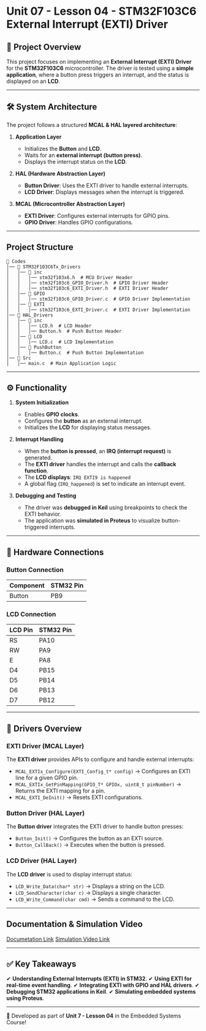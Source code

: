 # Unit 07 - Lesson 04 - STM32F103C6 External Interrupt (EXTI) Driver

## **📌 Project Overview**
This project focuses on implementing an **External Interrupt (EXTI) Driver** for the **STM32F103C6** microcontroller. The driver is tested using a **simple application**, where a button press triggers an interrupt, and the status is displayed on an **LCD**.

---

## **🛠️ System Architecture**
The project follows a structured **MCAL & HAL layered architecture**:

1. **Application Layer**
   - Initializes the **Button** and **LCD**.
   - Waits for an **external interrupt (button press)**.
   - Displays the interrupt status on the **LCD**.

2. **HAL (Hardware Abstraction Layer)**
   - **Button Driver**: Uses the EXTI driver to handle external interrupts.
   - **LCD Driver**: Displays messages when the interrupt is triggered.

3. **MCAL (Microcontroller Abstraction Layer)**
   - **EXTI Driver**: Configures external interrupts for GPIO pins.
   - **GPIO Driver**: Handles GPIO configurations.

---

## **Project Structure**
```
📂 Codes
│── 📂 STM32F103C6Tx_Drivers 
│   │── 📂 inc
│   │   │── stm32f103x6.h  # MCU Driver Header
│   │   │── stm32f103c6_GPIO_Driver.h  # GPIO Driver Header
│   │   │── stm32f103c6_EXTI_Driver.h  # EXTI Driver Header
│   │── 📂 GPIO
│   │   │── stm32f103c6_GPIO_Driver.c  # GPIO Driver Implementation
│   │── 📂 EXTI
│   │   │── stm32f103c6_EXTI_Driver.c  # EXTI Driver Implementation
│── 📂 HAL_Drivers
│   │── 📂 inc
│   │   │── LCD.h  # LCD Header
│   │   │── Button.h  # Push Button Header
│   │── 📂 LCD
│   │   │── LCD.c  # LCD Implementation
│   │── 📂 PushButton
│   │   │── Button.c  # Push Button Implementation
│── 📂 Src
│   │── main.c  # Main Application Logic
```

---

## **⚙️ Functionality**
1. **System Initialization**
   - Enables **GPIO clocks**.
   - Configures the **button** as an external interrupt.
   - Initializes the **LCD** for displaying status messages.

2. **Interrupt Handling**
   - When the **button is pressed**, an **IRQ (interrupt request)** is generated.
   - The **EXTI driver** handles the interrupt and calls the **callback function**.
   - The **LCD displays**: `IRQ EXTI9 is happened`
   - A global flag (`IRQ_happened`) is set to indicate an interrupt event.

3. **Debugging and Testing**
   - The driver was **debugged in Keil** using breakpoints to check the EXTI behavior.
   - The application was **simulated in Proteus** to visualize button-triggered interrupts.

---

## **🔌 Hardware Connections**
### **Button Connection**
| Component | STM32 Pin |
|-----------|----------|
| Button    | PB9      |

### **LCD Connection**
| LCD Pin | STM32 Pin |
|---------|----------|
| RS      | PA10     |
| RW      | PA9      |
| E       | PA8      |
| D4      | PB15     |
| D5      | PB14     |
| D6      | PB13     |
| D7      | PB12     |

---

## **🔧 Drivers Overview**
### **EXTI Driver (MCAL Layer)**
The **EXTI driver** provides APIs to configure and handle external interrupts:
- `MCAL_EXTIx_Configure(EXTI_Config_t* config)` → Configures an EXTI line for a given GPIO pin.
- `MCAL_EXTIx_GetPinMapping(GPIO_T* GPIOx, uint8_t pinNumber)` → Returns the EXTI mapping for a pin.
- `MCAL_EXTI_DeInit()` → Resets EXTI configurations.

### **Button Driver (HAL Layer)**
The **Button driver** integrates the EXTI driver to handle button presses:
- `Button_Init()` → Configures the button as an EXTI source.
- `Button_CallBack()` → Executes when the button is pressed.

### **LCD Driver (HAL Layer)**
The **LCD driver** is used to display interrupt status:
- `LCD_Write_Data(char* str)` → Displays a string on the LCD.
- `LCD_SendCharacter(char c)` → Displays a single character.
- `LCD_Write_Command(char cmd)` → Sends a command to the LCD.

---

## **Documentation & Simulation Video**
[Documetation Link](https://drive.google.com/file/d/1ACRFgp2lwJ7TKWx4Aekrmxvl-c6UgYnZ/view?usp=sharing)
[Simulation Video Link](https://drive.google.com/file/d/1fzqlMrjvALzU7CyBOnXss254R4yEV2l7/view?usp=sharing)

---

## **✅ Key Takeaways**
✔ **Understanding External Interrupts (EXTI) in STM32**.
✔ **Using EXTI for real-time event handling**.
✔ **Integrating EXTI with GPIO and HAL drivers**.
✔ **Debugging STM32 applications in Keil**.
✔ **Simulating embedded systems using Proteus**.

---

🚀 Developed as part of **Unit 7 - Lesson 04** in the Embedded Systems Course!

